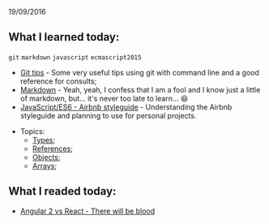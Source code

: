 19/09/2016

## What I learned today:

`git` `markdown` `javascript` `ecmascript2015`

* [Git tips](https://ericdouglas.github.io/2016/04/01/Git-Useful-Tips/#more) - Some very useful tips using git with command line and a good reference for consults;
* [Markdown](https://guides.github.com/features/mastering-markdown/) - Yeah, yeah, I confess that I am a fool and I know just a little of markdown, but... it's never too late to learn... :laughing: 
* [JavaScript/ES6 - Airbnb styleguide](https://github.com/airbnb/javascript) - Understanding the Airbnb styleguide and planning to use for personal projects. 
 - Topics:
 	- [Types](https://github.com/airbnb/javascript#types);
 	- [References](https://github.com/airbnb/javascript#references);
 	- [Objects](https://github.com/airbnb/javascript#objects);
 	- [Arrays](https://github.com/airbnb/javascript#arrays);

## What I readed today:

* [Angular 2 vs React - There will be blood](https://medium.freecodecamp.com/angular-2-versus-react-there-will-be-blood-66595faafd51#.cwkme2gry)